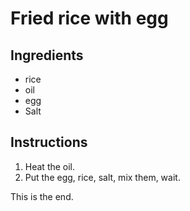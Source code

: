 # Fried rice with egg

## Ingredients
- rice
- oil
- egg
- Salt

## Instructions
1. Heat the oil. 
2. Put the egg, rice, salt, mix them, wait.

This is the end.
